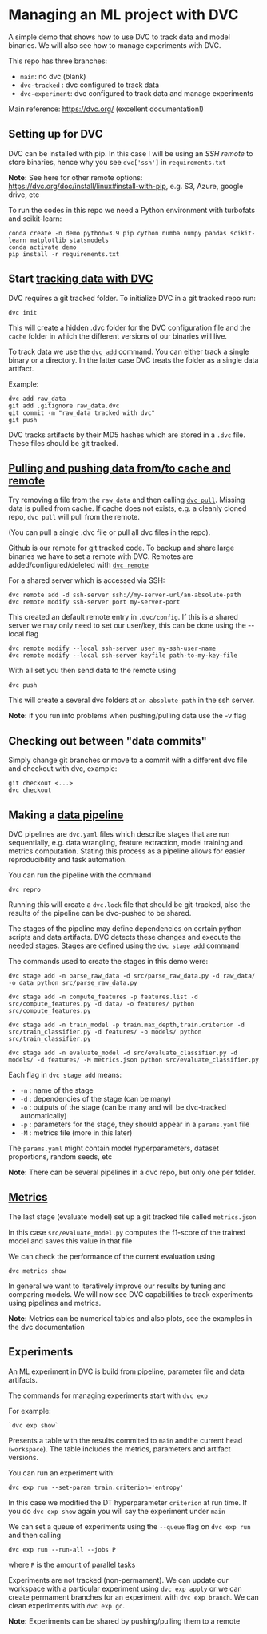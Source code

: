 
# Managing an ML project with DVC

A simple demo that shows how to use DVC to track data and model binaries. We will also see how to manage experiments with DVC. 

This repo has three branches:

- `main`: no dvc (blank)
- `dvc-tracked` : dvc configured to track data 
- `dvc-experiment`: dvc configured to track data and manage experiments

Main reference: https://dvc.org/ (excellent documentation!)

## Setting up for DVC

DVC can be installed with pip. In this case I will be using an *SSH remote* to store binaries, hence why you see `dvc['ssh']` in `requirements.txt`

**Note:** See here for other remote options: https://dvc.org/doc/install/linux#install-with-pip, e.g. S3, Azure, google drive, etc

To run the codes in this repo we need a Python environment with turbofats and scikit-learn:

    conda create -n demo python=3.9 pip cython numba numpy pandas scikit-learn matplotlib statsmodels
    conda activate demo
    pip install -r requirements.txt


## Start [tracking data with DVC](https://dvc.org/doc/start/data-management/data-versioning)

DVC requires a git tracked folder. To initialize DVC in a git tracked repo run:

    dvc init
    
This will create a hidden .dvc folder for the DVC configuration file and the `cache` folder in which the different versions of our binaries will live.

To track data we use the [`dvc add`](https://dvc.org/doc/command-reference/add) command. You can either track a single binary or a directory. In the latter case DVC treats the folder as a single data artifact.

Example:

    dvc add raw_data
    git add .gitignore raw_data.dvc
    git commit -m "raw_data tracked with dvc"
    git push

DVC tracks artifacts by their MD5 hashes which are stored in a `.dvc` file. These files should be git tracked.

## [Pulling and pushing data from/to cache and remote](https://dvc.org/doc/start/data-management/data-pipelines)

Try removing a file from the `raw_data` and then calling [`dvc pull`](https://dvc.org/doc/command-reference/pull). Missing data is pulled from cache. If cache does not exists, e.g. a cleanly cloned repo, `dvc pull` will pull from the remote.

(You can pull a single .dvc file or pull all dvc files in the repo).

Github is our remote for git tracked code. To backup and share large binaries we have to set a remote with DVC. Remotes are added/configured/deleted with [`dvc remote`](https://dvc.org/doc/command-reference/remote#remote)

For a shared server which is accessed via SSH:

    dvc remote add -d ssh-server ssh://my-server-url/an-absolute-path
    dvc remote modify ssh-server port my-server-port

This created an default remote entry in `.dvc/config`. If this is a shared server we may only need to set our user/key, this can be done using the --local flag

    dvc remote modify --local ssh-server user my-ssh-user-name
    dvc remote modify --local ssh-server keyfile path-to-my-key-file

With all set you then send data to the remote using

    dvc push
    
This will create a several dvc folders at `an-absolute-path` in the ssh server. 

**Note:** if you run into problems when pushing/pulling data use the -v flag

## Checking out between "data commits"

Simply change git branches or move to a commit with a different dvc file and checkout with dvc, example:

    git checkout <...>
    dvc checkout

## Making a [data pipeline](https://dvc.org/doc/start/data-management/data-pipelines)

DVC pipelines are `dvc.yaml` files which describe stages that are run sequentially, e.g. data wrangling, feature extraction, model training and metrics computation. Stating this process as a pipeline allows for easier reproducibility and task automation.

You can run the pipeline with the command

    dvc repro

Running this will create a `dvc.lock` file that should be git-tracked, also the results of the pipeline can be dvc-pushed to be shared.

The stages of the pipeline may define dependencies on certain python scripts and data artifacts. DVC detects these changes and execute the needed stages. Stages are defined using the `dvc stage add` command

The commands used to create the stages in this demo were:

    dvc stage add -n parse_raw_data -d src/parse_raw_data.py -d raw_data/ -o data python src/parse_raw_data.py 

    dvc stage add -n compute_features -p features.list -d src/compute_features.py -d data/ -o features/ python src/compute_features.py

    dvc stage add -n train_model -p train.max_depth,train.criterion -d src/train_classifier.py -d features/ -o models/ python src/train_classifier.py

    dvc stage add -n evaluate_model -d src/evaluate_classifier.py -d models/ -d features/ -M metrics.json python src/evaluate_classifier.py


Each flag in `dvc stage add` means:

- `-n` : name of the stage
- `-d` : dependencies of the stage (can be many)
- `-o` : outputs of the stage (can be many and will be dvc-tracked automatically)
- `-p` : parameters for the stage, they should appear in a `params.yaml` file
- `-M` : metrics file (more in this later)

The `params.yaml` might contain model hyperparameters, dataset proportions, random seeds, etc

**Note:** There can be several pipelines in a dvc repo, but only one per folder.

## [Metrics](https://dvc.org/doc/start/data-management/metrics-parameters-plots)

The last stage (evaluate model) set up a git tracked file called `metrics.json` 

In this case `src/evaluate_model.py` computes the f1-score of the trained model and saves this value in that file

We can check the performance of the current evaluation using

    dvc metrics show 

In general we want to iteratively improve our results by tuning and comparing models. We will now see DVC capabilities to track experiments using pipelines and metrics.

**Note:** Metrics can be numerical tables and also plots, see the examples in the dvc documentation

## Experiments 

An ML experiment in DVC is build from pipeline, parameter file and data artifacts. 

The commands for managing experiments start with `dvc exp`

For example:

    `dvc exp show`

Presents a table with the results  commited to `main` andthe current head (`workspace`). The table includes the metrics, parameters and artifact versions.

You can run an experiment with:

    dvc exp run --set-param train.criterion='entropy'

In this case we modified the DT hyperparameter `criterion` at run time. If you do `dvc exp show` again you will say the experiment under `main`

We can set a queue of experiments using the `--queue` flag on `dvc exp run` and then calling

    dvc exp run --run-all --jobs P

where `P` is the amount of parallel tasks

Experiments are not tracked (non-permament). We can update our workspace with a particular experiment using `dvc exp apply` or we can create permament branches for an experiment with `dvc exp branch`. We can clean experiments with `dvc exp gc`. 

**Note:** Experiments can be shared by pushing/pulling them to a remote

